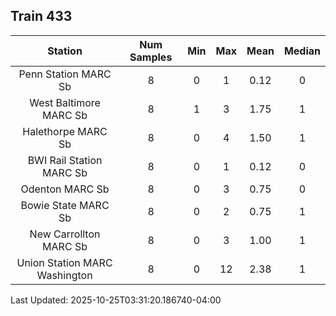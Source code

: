 ## Train 433

| Station | Num Samples | Min | Max | Mean | Median |
| :-----: | :---------: | :-: | :-: | :--: | :----: |
| Penn Station MARC Sb | 8 | 0 | 1 | 0.12 | 0 |
| West Baltimore MARC Sb | 8 | 1 | 3 | 1.75 | 1 |
| Halethorpe MARC Sb | 8 | 0 | 4 | 1.50 | 1 |
| BWI Rail Station MARC Sb | 8 | 0 | 1 | 0.12 | 0 |
| Odenton MARC Sb | 8 | 0 | 3 | 0.75 | 0 |
| Bowie State MARC Sb | 8 | 0 | 2 | 0.75 | 1 |
| New Carrollton MARC Sb | 8 | 0 | 3 | 1.00 | 1 |
| Union Station MARC Washington | 8 | 0 | 12 | 2.38 | 1 |


Last Updated: 2025-10-25T03:31:20.186740-04:00